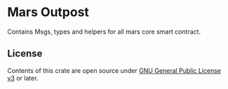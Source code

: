 # Mars Outpost

Contains Msgs, types and helpers for all mars core smart contract.

## License

Contents of this crate are open source under [GNU General Public License v3](../../LICENSE) or later.
